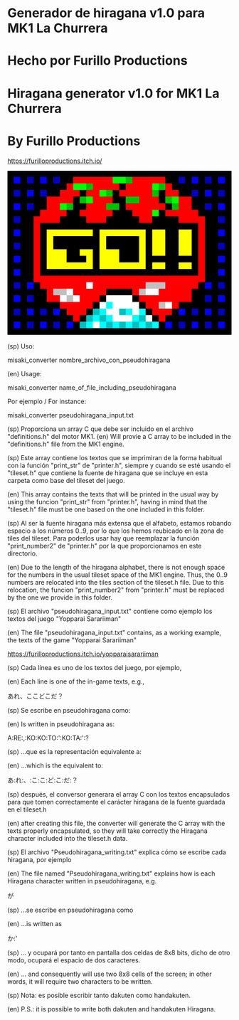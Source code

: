 # Generador de hiragana v1.0 para MK1 La Churrera
# Hecho por Furillo Productions

# Hiragana generator v1.0 for MK1 La Churrera
# By Furillo Productions

https://furilloproductions.itch.io/

![alt text](https://raw.githubusercontent.com/Iadvd/RetrocomputingZXSpectrum/master/GameExamples/MisakiDemo/MisakiDemoSticker.png)

(sp) Uso:

misaki_converter nombre_archivo_con_pseudohiragana

(en) Usage:

misaki_converter name_of_file_including_pseudohiragana

Por ejemplo / For instance: 

misaki_converter pseudohiragana_input.txt

(sp) Proporciona un array C que debe ser incluido en el archivo "definitions.h" del motor MK1.
(en) Will provie a C array to be included in the "definitions.h" file from the MK1 engine.

(sp) Este array contiene los textos que se imprimiran de la forma habitual con la función "print_str" de "printer.h", siempre y cuando 
se esté usando el "tileset.h" que contiene la fuente de hiragana que se incluye en esta carpeta como base del tileset del juego.

(en) This array contains the texts that will be printed in the usual way by using the funcion "print_str" from "printer.h", having in mind
that the "tileset.h" file must be one based on the one included in this folder. 

(sp) Al ser la fuente hiragana más extensa que el alfabeto, estamos robando espacio a los números 0..9, por lo que los hemos reubicado en la zona de tiles del tileset. Para poderlos usar hay que reemplazar la función "print_number2" de "printer.h" por la que proporcionamos en este directorio.

(en) Due to the length of the hiragana alphabet, there is not enough space for the numbers in the usual tileset space of the MK1 engine. Thus, 
the 0..9 numbers are relocated into the tiles section of the tileset.h file. Due to this relocation, the funcion "print_number2" from "printer.h" must be replaced by the one we provide in this folder.

(sp) El archivo "pseudohiragana_input.txt" contiene como ejemplo los textos del juego "Yopparai Sarariiman" 

(en) The file "pseudohiragana_input.txt" contains, as a working example, the texts of the game "Yopparai Sarariiman"  

https://furilloproductions.itch.io/yopparaisarariiman

(sp) Cada línea es uno de los textos del juego, por ejemplo,

(en) Each line is one of the in-game texts, e.g.,

あれ、ここどこだ？

(sp) Se escribe en pseudohiragana como:

(en) Is written in pseudohiragana as:

A:RE:,:KO:KO:TO:':KO:TA:':?

(sp) ...que es la representación equivalente a:

(en) ...which is the equivalent to:

あ:れ:、:こ:こ:ど:こ:だ:？

(sp) después, el conversor generara el array C con los textos encapsulados para que tomen correctamente el carácter hiragana de la fuente guardada en el tileset.h

(en) after creating this file, the converter will generate the C array with the texts properly encapsulated, so they will take correctly the Hiragana character included into the tileset.h data.

(sp) El archivo "Pseudohiragana_writing.txt" explica cómo se escribe cada hiragana, por ejemplo 

(en) The file named "Pseudohiragana_writing.txt" explains how is each Hiragana character written in pseudohiragana, e.g.

が 

(sp) ...se escribe en pseudohiragana como 

(en) ...is written as

か:'

(sp) ... y ocupará por tanto en pantalla dos celdas de 8x8 bits, dicho de otro modo, ocupará el espacio de dos caracteres.

(en) ... and consequently will use two 8x8 cells of the screen; in other words, it will require two characters to be written.

(sp) Nota: es posible escribir tanto dakuten como handakuten.

(en) P.S.: it is possible to write both dakuten and handakuten Hiragana.

